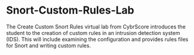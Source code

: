 # Snort-Custom-Rules-Lab
The Create Custom Snort Rules virtual lab from CybrScore introduces the student to the creation of custom rules in an intrusion detection system (IDS). This will include examining the configuration and provides rules files for Snort and writing custom rules. 

